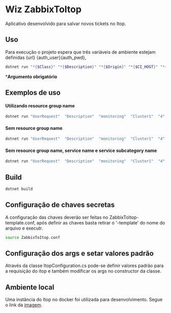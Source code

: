 
# Wiz ZabbixToItop
Aplicativo desenvolvido para salvar novos tickets no Itop.

## Uso
Para execução o projeto espera que três variáveis de ambiente estejam definidas {url} {auth_user}{auth_pwd}, 

```bash
dotnet run "*{$Class}" "*{$Description}" "*{$Origin}" "*{$CI_HOST}" "*{$Urgency}" "*{$Team}" "*{$Impact}" "{$Service_name}" "{$Service_subcategory_name}" "{$Resource_group_name}"
```
***Argumento obrigatório**

## Exemplos de uso

#### Utilizando resource group name
```bash
dotnet run "UserRequest"  "Description"  "monitoring"  "Cluster1"  "4"  "Helpdesk"  "2"  "Software"  "Microsoft Office Support"  "resourceGroupName"
```

#### Sem resource group name
```bash
dotnet run "UserRequest"  "Description"  "monitoring"  "Cluster1"  "4"  "Helpdesk"  "2"  "Software"  "Microsoft Office Support"
```

#### Sem resource group name, service name e service subcategory name
```bash
dotnet run "UserRequest"  "Description"  "monitoring"  "Cluster1"  "4"  "Helpdesk"  "2"  "Software"  "Microsoft Office Support"
```

## Build
```bash
dotnet build
```

## Configuração de chaves secretas
A configuração das chaves deverão ser feitas no ZabbixToItop-template.conf, após definir as chaves basta retirar o '-template' do nome do arquivo e executr.
```bash
source ZabbixToItop.conf 
```

## Configuração dos args e setar valores padrão
Através da classe ItopConfiguration.cs pode-se definir valores padrão para a requisição do itop e também modificar os args no constructor da classe.

## Ambiente local
Uma instância do Itop no docker foi utilizada para desenvolvimento. Segue o link da [imagem](https://hub.docker.com/r/vbkunin/itop).